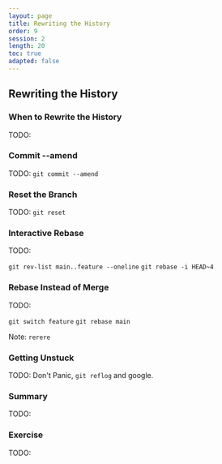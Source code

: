 ```yaml
---
layout: page
title: Rewriting the History
order: 9
session: 2
length: 20
toc: true
adapted: false
---
```


## Rewriting the History

### When to Rewrite the History

TODO:

### Commit --amend

TODO: `git commit --amend`

### Reset the Branch

TODO: `git reset`

### Interactive Rebase

TODO:

`git rev-list main..feature --oneline`
`git rebase -i HEAD~4`

### Rebase Instead of Merge

TODO:

`git switch feature`
`git rebase main`

Note: `rerere`

### Getting Unstuck

TODO: Don't Panic, `git reflog` and google.

### Summary

TODO:

### Exercise

TODO:
